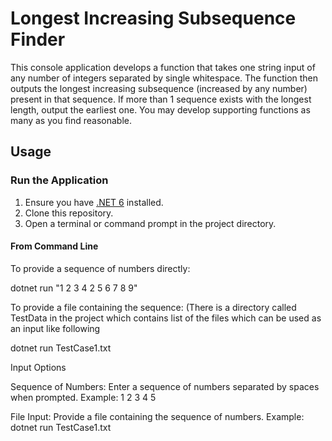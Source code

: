 # Longest Increasing Subsequence Finder

This console application develops a function that takes one string input of any number of integers separated by single whitespace. 
The function then outputs the longest increasing subsequence (increased by any number) present in that sequence. 
If more than 1 sequence exists with the longest length, output the earliest one. You may develop supporting functions as many as you find reasonable.

## Usage

### Run the Application

1. Ensure you have [.NET 6](https://dotnet.microsoft.com/download/dotnet/6.0) installed.
2. Clone this repository.
3. Open a terminal or command prompt in the project directory.

#### From Command Line

To provide a sequence of numbers directly:

dotnet run "1 2 3 4 2 5 6 7 8 9"

To provide a file containing the sequence:
(There is a directory called TestData in the project which contains list of the files which can be used as an input like following

dotnet run TestCase1.txt 

Input Options

Sequence of Numbers:
Enter a sequence of numbers separated by spaces when prompted.
Example: 1 2 3 4 5

File Input:
Provide a file containing the sequence of numbers.
Example: dotnet run TestCase1.txt